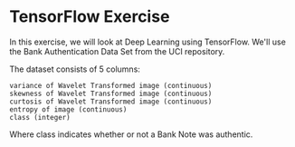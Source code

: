 # TensorFlow Exercise

In this exercise, we will look at Deep Learning using TensorFlow. We'll use the Bank Authentication Data Set from the UCI repository.

The dataset consists of 5 columns:

    variance of Wavelet Transformed image (continuous)
    skewness of Wavelet Transformed image (continuous)
    curtosis of Wavelet Transformed image (continuous)
    entropy of image (continuous)
    class (integer)

Where class indicates whether or not a Bank Note was authentic.
